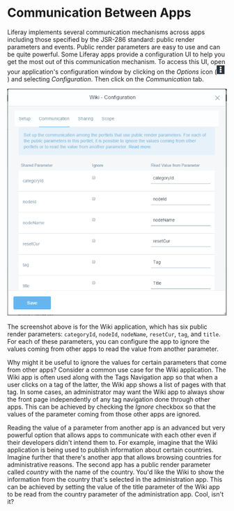 # Communication Between Apps

Liferay implements several communication mechanisms across apps including
those specified by the JSR-286 standard: public render parameters and events.
Public render parameters are easy to use and can be quite powerful. Some
Liferay apps provide a configuration UI to help you get the most out of
this communication mechanism. To access this UI, open your application's
configuration window by clicking on the *Options* icon
(![Options](../../../images/icon-options.png)) and selecting *Configuration*.
Then click on the *Communication* tab.

![Figure 1: You can configure apps to communicate with each other using public render parameters.](../../../images/app-communication-tab.png)

The screenshot above is for the Wiki application, which has six public render
parameters: `categoryId`, `nodeId`, `nodeName`, `resetCur`, `tag`, and `title`.
For each of these parameters, you can configure the app to ignore the values
coming from other apps to read the value from another parameter.

Why might it be useful to ignore the values for certain parameters that come
from other apps? Consider a common use case for the Wiki application. The Wiki
app is often used along with the Tags Navigation app so that when a user clicks
on a tag of the latter, the Wiki app shows a list of pages with that tag. In
some cases, an administrator may want the Wiki app to always show the front page
independently of any tag navigation done through other apps. This can be
achieved by checking the *Ignore* checkbox so that the values of the parameter
coming from those other apps are ignored.

Reading the value of a parameter from another app is an advanced but very
powerful option that allows apps to communicate with each other even if
their developers didn't intend them to. For example, imagine that the Wiki
application is being used to publish information about certain countries. Imagine
further that there's another app that allows browsing countries for
administrative reasons. The second app has a public render parameter called
*country* with the name of the country. You'd like the Wiki to show the
information from the country that's selected in the administration app.
This can be achieved by setting the value of the title parameter of the Wiki
app to be read from the country parameter of the administration app.
Cool, isn't it?
